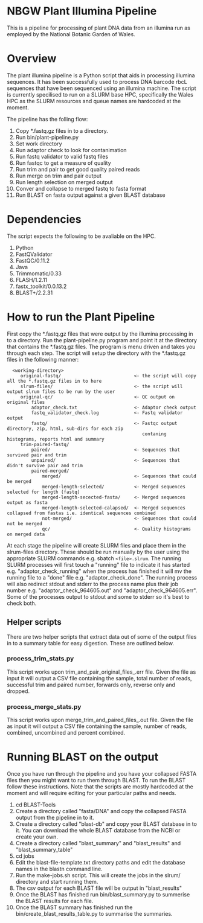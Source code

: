 # NBGW Plant Illumina Pipeline
This is a pipeline for processing of plant DNA data from an illumina run as employed by the National Botanic Garden of Wales. 

# Overview
The plant illumina pipeline is a Python script that aids in processing illumina sequences. It has been successfully used to process DNA barcode rbcL sequences that have been sequenced using an illumina machine. The script is currently specilised to run on a SLURM base HPC, specifically the Wales HPC as the SLURM resources and queue names are hardcoded at the moment.

The pipeline has the folling flow:

 1. Copy *.fastq.gz files in to a directory.
 2. Run bin/plant-pipeline.py
 3. Set work directory
 4. Run adaptor check to look for contanimation
 5. Run fastq validator to valid fastq files
 6. Run fastqc to get a measure of quality
 7. Run trim and pair to get good quality paired reads
 8. Run merge on trim and pair output
 9. Run length selection on merged output
 10. Conver and collapse to merged fastq to fasta format
 11. Run BLAST on fasta output against a given BLAST database
 
# Dependencies
The script expects the following to be avaliable on the HPC. 

 1. Python
 2. FastQValidator
 2. FastQC/0.11.2
 3. Java
 4. Trimmomatic/0.33
 5. FLASH/1.2.11
 6. fastx_toolkit/0.0.13.2
 7. BLAST+/2.2.31

# How to run the Plant Pipeline
First copy the *.fastq.gz files that were output by the illumina processing in to a directory. Run the plant-pipeline.py program and point it at the directory that contains the *.fastq.gz files. The program is menu driven and takes you through each step. The script will setup the directory with the *.fastq.gz files in the following manner:
 
```
  <working-directory>
     original-fastq/                           <- the script will copy all the *.fastq.gz files in to here
     slrum-files/                              <- the script will output slrum files to be run by the user
     original-qc/                              <- QC output on original files
         adaptor_check.txt                     <- Adaptor check output
         fastq_validator_check.log             <- Fastq validator output
         fastq/                                <- Fastqc output directory, zip, html, sub-dirs for each zip
                                                  contaning histograms, reports html and summary
     trim-paired-fastq/
         paired/                               <- Sequences that survived pair and trim
         unpaired/                             <- Sequences that didn't survive pair and trim
         paired-merged/
             merged/                           <- Sequences that could be merged
             merged-length-selected/           <- Merged sequences selected for length (fastq)
             merged-length-secected-fasta/     <- Merged sequences output as fasta
             merged-length-selected-calapsed/  <- Merged sequences collapsed from fastas i.e. identical sequences combined
             not-merged/                       <- Sequences that could not be merged
             qc/                               <- Quality histograms on merged data
```

At each stage the pipeline will create SLURM files and place them in the slrum-files directory. These should be run manually by the user using the appropriate SLURM commands e.g. sbatch ```<file>.slrum```. The running SLURM processes will first touch a "running" file to indicate it has started e.g. "adaptor_check_running" when the process has finished it will mv the running file to a "done" file e.g. "adaptor_check_done". The running process will also redirect stdout and stderr to the process name plus their job number e.g. "adaptor_check_964605.out" and "adaptor_check_964605.err". Some of the processes output to stdout and some to stderr so it's best to check both.

## Helper scripts
There are two helper scripts that extract data out of some of the output files in to a summary table for easy digestion. These are outlined below.

### process_trim_stats.py
This script works upon trim_and_pair_original_files_<jobid>.err file. Given the file as input it will output a CSV file containing the sample, total number of reads, successful trim and paired number, forwards only, reverse only and dropped.

### process_merge_stats.py
This script works upon merge_trim_and_paired_files_<jobid>.out file. Given the file as input it will output a CSV file containing the sample, number of reads, combined, uncombined and percent combined. 

# Running BLAST on the output
Once you have run through the pipeline and you have your collapsed FASTA files then you might want to run them through BLAST. To run the BLAST follow these instructions. Note that the scripts are mostly hardcoded at the moment and will require editing for your particular paths and needs.

 1. cd BLAST-Tools
 2. Create a directory called "fasta/DNA" and copy the collapsed FASTA output from the pipeline in to it.
 3. Create a directory called "blast-db" and copy your BLAST database in to it. You can download the whole BLAST database from the NCBI or create your own.
 4. Create a directory called "blast_summary" and "blast_results" and "blast_summary_table"
 5. cd jobs
 6. Edit the blast-file-template.txt directory paths and edit the database names in the blastn command line.
 7. Run the make-jobs.sh script. This will create the jobs in the slrum/ directory and start running them.
 8. The csv output for each BLAST file will be output in "blast_results"
 9. Once the BLAST has finished run bin/blast_summary.py to summerise the BLAST results for each file.
 10. Once the BLAST summary has finished run the bin/create_blast_results_table.py to summarise the summaries.
